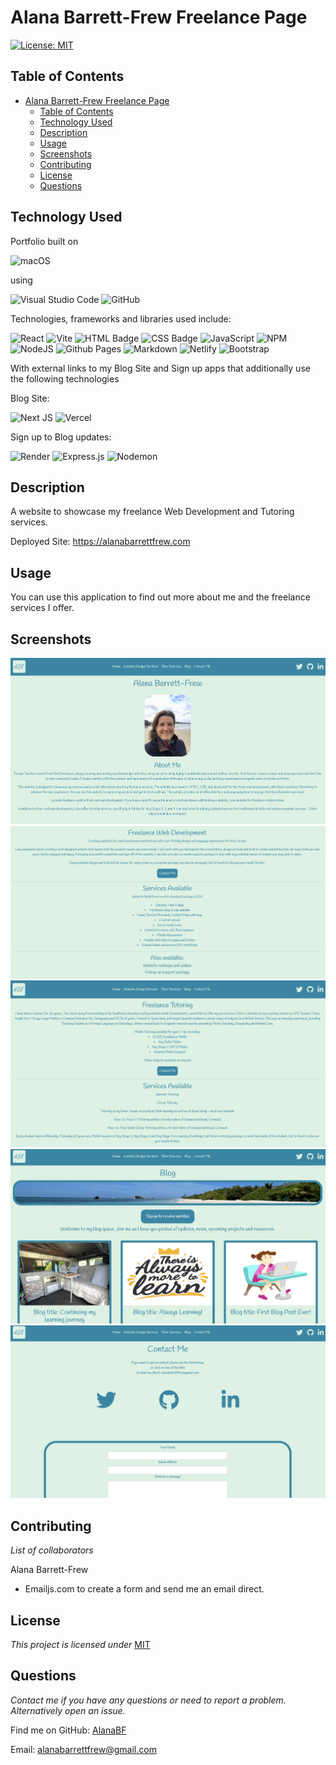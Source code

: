 # Alana Barrett-Frew Freelance Page

[![License: MIT](https://img.shields.io/badge/License-MIT-yellow.svg)](https://opensource.org/licenses/MIT)

## Table of Contents

- [Alana Barrett-Frew Freelance Page](#alana-barrett-frew-freelance-page)
  - [Table of Contents](#table-of-contents)
  - [Technology Used](#technology-used)
  - [Description](#description)
  - [Usage](#usage)
  - [Screenshots](#screenshots)
  - [Contributing](#contributing)
  - [License](#license)
  - [Questions](#questions)

## Technology Used

Portfolio built on

![macOS](https://img.shields.io/badge/mac%20os-000000?style=for-the-badge&logo=macos&logoColor=F0F0F0)

using

![Visual Studio Code](https://img.shields.io/badge/Visual%20Studio%20Code-0078d7.svg?style=for-the-badge&logo=visual-studio-code&logoColor=white)
![GitHub](https://img.shields.io/badge/github-%23121011.svg?style=for-the-badge&logo=github&logoColor=white)

Technologies, frameworks and libraries used include:

![React](https://img.shields.io/badge/react-%2320232a.svg?style=for-the-badge&logo=react&logoColor=%2361DAFB)
![Vite](https://img.shields.io/badge/vite-%23646CFF.svg?style=for-the-badge&logo=vite&logoColor=white)
![HTML Badge](https://img.shields.io/badge/HTML5-E34F26?style=for-the-badge&logo=html5&logoColor=white)
![CSS Badge](https://img.shields.io/badge/CSS3-1572B6?style=for-the-badge&logo=css3&logoColor=white)
![JavaScript](https://img.shields.io/badge/javascript-%23323330.svg?style=for-the-badge&logo=javascript&logoColor=%23F7DF1E)
![NPM](https://img.shields.io/badge/NPM-%23CB3837.svg?style=for-the-badge&logo=npm&logoColor=white)
![NodeJS](https://img.shields.io/badge/node.js-6DA55F?style=for-the-badge&logo=node.js&logoColor=white)
![Github Pages](https://img.shields.io/badge/github%20pages-121013?style=for-the-badge&logo=github&logoColor=white)
![Markdown](https://img.shields.io/badge/markdown-%23000000.svg?style=for-the-badge&logo=markdown&logoColor=white)
![Netlify](https://img.shields.io/badge/netlify-%23000000.svg?style=for-the-badge&logo=netlify&logoColor=#00C7B7)
![Bootstrap](https://img.shields.io/badge/bootstrap-%23563D7C.svg?style=for-the-badge&logo=bootstrap&logoColor=white)

With external links to my Blog Site and Sign up apps that additionally use the following technologies

Blog Site:

![Next JS](https://img.shields.io/badge/Next-black?style=for-the-badge&logo=next.js&logoColor=white)
![Vercel](https://img.shields.io/badge/vercel-%23000000.svg?style=for-the-badge&logo=vercel&logoColor=white)

Sign up to Blog updates:

![Render](https://img.shields.io/badge/Render-%46E3B7.svg?style=for-the-badge&logo=render&logoColor=white)
![Express.js](https://img.shields.io/badge/express.js-%23404d59.svg?style=for-the-badge&logo=express&logoColor=%2361DAFB)
![Nodemon](https://img.shields.io/badge/NODEMON-%23323330.svg?style=for-the-badge&logo=nodemon&logoColor=%BBDEAD)

## Description

A website to showcase my freelance Web Development and Tutoring services.

Deployed Site: https://alanabarrettfrew.com  

## Usage

You can use this application to find out more about me and the freelance services I offer.

## Screenshots

![Home Page](./src/assets/Screenshots/AlanaHome.png)
![Freelance Web Page](./src/assets/Screenshots/freelanceWeb.png)
![Freelance Tutor Page](./src/assets/Screenshots/freelanceTutor.png)
![Blog Page](./src/assets/Screenshots/blogPage.png)
![Contact Page](./src/assets/Screenshots/contactMePage.png)

## Contributing

*List of collaborators*

Alana Barrett-Frew
* Emailjs.com to create a form and send me an email direct.

## License

*This project is licensed under* [MIT](https://choosealicense.com/licenses/mit/)

## Questions

*Contact me if you have any questions or need to report a problem. Alternatively open an issue.*

Find me on GitHub: [AlanaBF](https://github.com/AlanaBF)

Email: [alanabarrettfrew@gmail.com](mailto:alanabarrettfrew@gmail.com)
